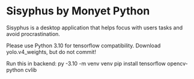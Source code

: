 # Sisyphus by Monyet Python
Sisyphus is a desktop application that helps focus with users tasks and avoid procrastination. 

Please use Python 3.10 for tensorflow compatibility.
Download yolo.v4_weights, but do not commit!

Run this in backend:
py -3.10 -m venv venv
pip install tensorflow opencv-python cvlib
